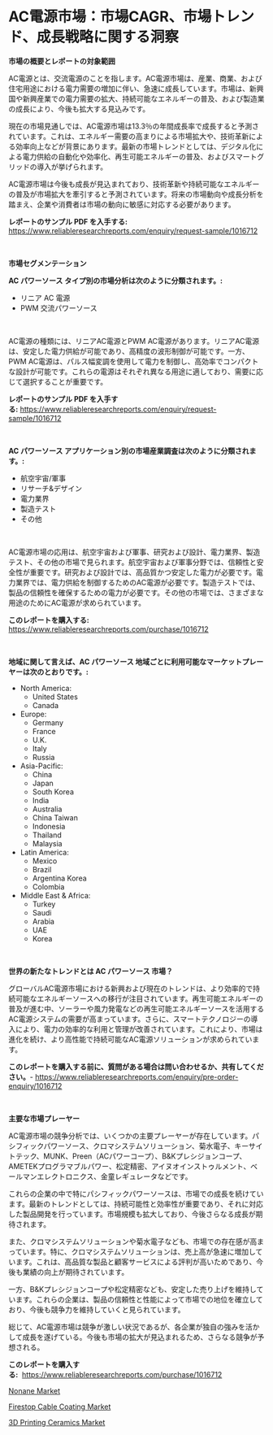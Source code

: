 <p><h1>AC電源市場：市場CAGR、市場トレンド、成長戦略に関する洞察</h1></p><p><strong>市場の概要とレポートの対象範囲</strong></p>
<p><p>AC電源とは、交流電源のことを指します。AC電源市場は、産業、商業、および住宅用途における電力需要の増加に伴い、急速に成長しています。市場は、新興国や新興産業での電力需要の拡大、持続可能なエネルギーの普及、および製造業の成長により、今後も拡大する見込みです。</p><p>現在の市場見通しでは、AC電源市場は13.3％の年間成長率で成長すると予測されています。これは、エネルギー需要の高まりによる市場拡大や、技術革新による効率向上などが背景にあります。最新の市場トレンドとしては、デジタル化による電力供給の自動化や効率化、再生可能エネルギーの普及、およびスマートグリッドの導入が挙げられます。</p><p>AC電源市場は今後も成長が見込まれており、技術革新や持続可能なエネルギーの普及が市場拡大を牽引すると予測されています。将来の市場動向や成長分析を踏まえ、企業や消費者は市場の動向に敏感に対応する必要があります。</p></p>
<p><strong>レポートのサンプル PDF を入手する:</strong> <a href="https://www.reliableresearchreports.com/enquiry/request-sample/1016712">https://www.reliableresearchreports.com/enquiry/request-sample/1016712</a></p>
<p>&nbsp;</p>
<p><strong>市場セグメンテーション</strong></p>
<p><strong>AC パワーソース タイプ別の市場分析は次のように分類されます。:</strong></p>
<p><ul><li>リニア AC 電源</li><li>PWM 交流パワーソース</li></ul></p>
<p>&nbsp;</p>
<p><p>AC電源の種類には、リニアAC電源とPWM AC電源があります。リニアAC電源は、安定した電力供給が可能であり、高精度の波形制御が可能です。一方、PWM AC電源は、パルス幅変調を使用して電力を制御し、高効率でコンパクトな設計が可能です。これらの電源はそれぞれ異なる用途に適しており、需要に応じて選択することが重要です。</p></p>
<p><strong>レポートのサンプル PDF を入手する:</strong>&nbsp;<a href="https://www.reliableresearchreports.com/enquiry/request-sample/1016712">https://www.reliableresearchreports.com/enquiry/request-sample/1016712</a></p>
<p>&nbsp;</p>
<p><strong> AC パワーソース アプリケーション別の市場産業調査は次のように分類されます。:</strong></p>
<p><ul><li>航空宇宙/軍事</li><li>リサーチ&デザイン</li><li>電力業界</li><li>製造テスト</li><li>その他</li></ul></p>
<p>&nbsp;</p>
<p><p>AC電源市場の応用は、航空宇宙および軍事、研究および設計、電力業界、製造テスト、その他の市場で見られます。航空宇宙および軍事分野では、信頼性と安全性が重要です。研究および設計では、高品質かつ安定した電力が必要です。電力業界では、電力供給を制御するためのAC電源が必要です。製造テストでは、製品の信頼性を確保するための電力が必要です。その他の市場では、さまざまな用途のためにAC電源が求められています。</p></p>
<p><strong>このレポートを購入する:</strong>&nbsp; <a href="https://www.reliableresearchreports.com/purchase/1016712">https://www.reliableresearchreports.com/purchase/1016712</a></p>
<p>&nbsp;</p>
<p><strong>地域に関して言えば、AC パワーソース 地域ごとに利用可能なマーケットプレーヤーは次のとおりです。:</strong></p>
<p><ul>
    <li>
        North America:
        <ul>
            <li>United States</li>
            <li>Canada</li>
        </ul>
    </li>
    <li>
        Europe:
        <ul>
            <li>Germany</li>
            <li>France</li>
            <li>U.K.</li>
            <li>Italy</li>
            <li>Russia</li>
        </ul>
    </li>
    <li>
        Asia-Pacific:
        <ul>
            <li>China</li>
            <li>Japan</li>
            <li>South Korea</li>
            <li>India</li>
            <li>Australia</li>
            <li>China Taiwan</li>
            <li>Indonesia</li>
            <li>Thailand</li>
            <li>Malaysia</li>
        </ul>
    </li>
    <li>
        Latin America:
        <ul>
            <li>Mexico</li>
            <li>Brazil</li>
            <li>Argentina Korea</li>
            <li>Colombia</li>
        </ul>
    </li>
    <li>
        Middle East & Africa:
        <ul>
            <li>Turkey</li>
            <li>Saudi</li>
            <li>Arabia</li>
            <li>UAE</li>
            <li>Korea</li>
        </ul>
    </li>
    </ul></p>
<p>&nbsp;</p>
<p><strong>世界の新たなトレンドとは AC パワーソース 市場？</strong></p>
<p><p>グローバルAC電源市場における新興および現在のトレンドは、より効率的で持続可能なエネルギーソースへの移行が注目されています。再生可能エネルギーの普及が進む中、ソーラーや風力発電などの再生可能エネルギーソースを活用するAC電源システムの需要が高まっています。さらに、スマートテクノロジーの導入により、電力の効率的な利用と管理が改善されています。これにより、市場は進化を続け、より高性能で持続可能なAC電源ソリューションが求められています。</p></p>
<p><strong>このレポートを購入する前に、質問がある場合は問い合わせるか、共有してください。</strong>- <a href="https://www.reliableresearchreports.com/enquiry/pre-order-enquiry/1016712">https://www.reliableresearchreports.com/enquiry/pre-order-enquiry/1016712</a></p>
<p>&nbsp;</p>
<p><strong>主要な市場プレーヤー</strong></p>
<p><p>AC電源市場の競争分析では、いくつかの主要プレーヤーが存在しています。パシフィックパワーソース、クロマシステムソリューション、菊水電子、キーサイトテック、MUNK、Preen（ACパワーコープ）、B&Kプレシジョンコープ、AMETEKプログラマブルパワー、松定精密、アイヌオインストゥルメント、ベールマンエレクトロニクス、金童レギュレータなどです。</p><p>これらの企業の中で特にパシフィックパワーソースは、市場での成長を続けています。最新のトレンドとしては、持続可能性と効率性が重要であり、それに対応した製品開発を行っています。市場規模も拡大しており、今後さらなる成長が期待されます。</p><p>また、クロマシステムソリューションや菊水電子なども、市場での存在感が高まっています。特に、クロマシステムソリューションは、売上高が急速に増加しています。これは、高品質な製品と顧客サービスによる評判が高いためであり、今後も業績の向上が期待されています。</p><p>一方、B&Kプレシジョンコープや松定精密なども、安定した売り上げを維持しています。これらの企業は、製品の信頼性と性能によって市場での地位を確立しており、今後も競争力を維持していくと見られています。</p><p>総じて、AC電源市場は競争が激しい状況であるが、各企業が独自の強みを活かして成長を遂げている。今後も市場の拡大が見込まれるため、さらなる競争が予想される。</p></p>
<p><strong>このレポートを購入する:</strong>&nbsp;&nbsp;<a href="https://www.reliableresearchreports.com/purchase/1016712">https://www.reliableresearchreports.com/purchase/1016712</a></p>
<p><p><a href="https://github.com/Glendatilghmankmgz0rbhwpy/Market-Research-Report-List-1/blob/main/nonane-market.md">Nonane Market</a></p><p><a href="https://github.com/juancolorado15/Market-Research-Report-List-1/blob/main/firestop-cable-coating-market.md">Firestop Cable Coating Market</a></p><p><a href="https://github.com/dx0328/Market-Research-Report-List-1/blob/main/3d-printing-ceramics-market.md">3D Printing Ceramics Market</a></p></p>